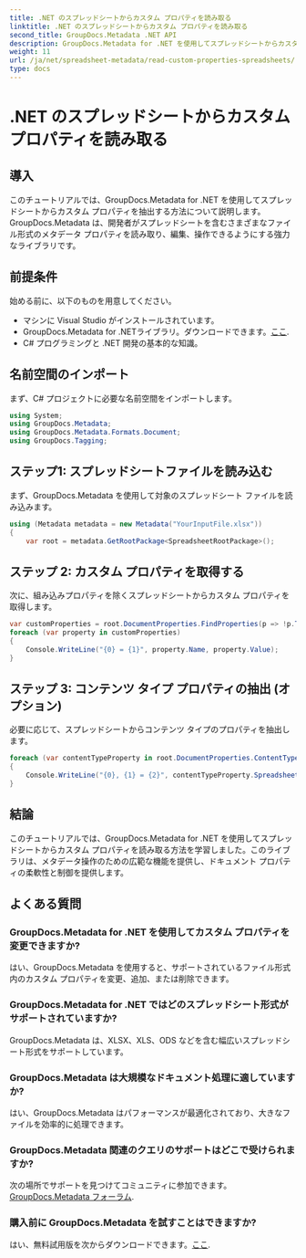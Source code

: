 ```yaml
---
title: .NET のスプレッドシートからカスタム プロパティを読み取る
linktitle: .NET のスプレッドシートからカスタム プロパティを読み取る
second_title: GroupDocs.Metadata .NET API
description: GroupDocs.Metadata for .NET を使用してスプレッドシートからカスタム プロパティを抽出する方法を学習します。.NET アプリケーションでのメタデータ操作を強化します。
weight: 11
url: /ja/net/spreadsheet-metadata/read-custom-properties-spreadsheets/
type: docs
---
```

# .NET のスプレッドシートからカスタム プロパティを読み取る

## 導入
このチュートリアルでは、GroupDocs.Metadata for .NET を使用してスプレッドシートからカスタム プロパティを抽出する方法について説明します。GroupDocs.Metadata は、開発者がスプレッドシートを含むさまざまなファイル形式のメタデータ プロパティを読み取り、編集、操作できるようにする強力なライブラリです。
## 前提条件
始める前に、以下のものを用意してください。
- マシンに Visual Studio がインストールされています。
-  GroupDocs.Metadata for .NETライブラリ。ダウンロードできます。[ここ](https://releases.groupdocs.com/metadata/net/).
- C# プログラミングと .NET 開発の基本的な知識。

## 名前空間のインポート
まず、C# プロジェクトに必要な名前空間をインポートします。
```csharp
using System;
using GroupDocs.Metadata;
using GroupDocs.Metadata.Formats.Document;
using GroupDocs.Tagging;
```
## ステップ1: スプレッドシートファイルを読み込む
まず、GroupDocs.Metadata を使用して対象のスプレッドシート ファイルを読み込みます。
```csharp
using (Metadata metadata = new Metadata("YourInputFile.xlsx"))
{
    var root = metadata.GetRootPackage<SpreadsheetRootPackage>();
```
## ステップ 2: カスタム プロパティを取得する
次に、組み込みプロパティを除くスプレッドシートからカスタム プロパティを取得します。
```csharp
var customProperties = root.DocumentProperties.FindProperties(p => !p.Tags.Contains(Tags.Document.BuiltIn));
foreach (var property in customProperties)
{
    Console.WriteLine("{0} = {1}", property.Name, property.Value);
}
```
## ステップ 3: コンテンツ タイプ プロパティの抽出 (オプション)
必要に応じて、スプレッドシートからコンテンツ タイプのプロパティを抽出します。
```csharp
foreach (var contentTypeProperty in root.DocumentProperties.ContentTypeProperties.ToList())
{
    Console.WriteLine("{0}, {1} = {2}", contentTypeProperty.SpreadsheetPropertyType, contentTypeProperty.Name, contentTypeProperty.SpreadsheetPropertyValue);
}
```

## 結論
このチュートリアルでは、GroupDocs.Metadata for .NET を使用してスプレッドシートからカスタム プロパティを読み取る方法を学習しました。このライブラリは、メタデータ操作のための広範な機能を提供し、ドキュメント プロパティの柔軟性と制御を提供します。

## よくある質問
### GroupDocs.Metadata for .NET を使用してカスタム プロパティを変更できますか?
はい、GroupDocs.Metadata を使用すると、サポートされているファイル形式内のカスタム プロパティを変更、追加、または削除できます。
### GroupDocs.Metadata for .NET ではどのスプレッドシート形式がサポートされていますか?
GroupDocs.Metadata は、XLSX、XLS、ODS などを含む幅広いスプレッドシート形式をサポートしています。
### GroupDocs.Metadata は大規模なドキュメント処理に適していますか?
はい、GroupDocs.Metadata はパフォーマンスが最適化されており、大きなファイルを効率的に処理できます。
### GroupDocs.Metadata 関連のクエリのサポートはどこで受けられますか?
次の場所でサポートを見つけてコミュニティに参加できます。[GroupDocs.Metadata フォーラム](https://forum.groupdocs.com/c/metadata/14).
### 購入前に GroupDocs.Metadata を試すことはできますか?
はい、無料試用版を次からダウンロードできます。[ここ](https://releases.groupdocs.com/).